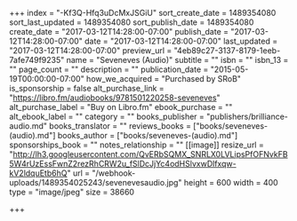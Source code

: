 +++
index = "-Kf3Q-Hfq3uDcMxJSGiU"
sort_create_date = 1489354080
sort_last_updated = 1489354080
sort_publish_date = 1489354080
create_date = "2017-03-12T14:28:00-07:00"
publish_date = "2017-03-12T14:28:00-07:00"
date = "2017-03-12T14:28:00-07:00"
last_updated = "2017-03-12T14:28:00-07:00"
preview_url = "4eb89c27-3137-8179-1eeb-7afe749f9235"
name = "Seveneves (Audio)"
subtitle = ""
isbn = ""
isbn_13 = ""
page_count = ""
description = ""
publication_date = "2015-05-19T00:00:00-07:00"
how_we_acquired = "Purchased by SRoB"
is_sponsorship = false
alt_purchase_link = "https://libro.fm/audiobooks/9781501220258-seveneves"
alt_purchase_label = "Buy on Libro.fm"
ebook_purchase = ""
alt_ebook_label = ""
category = ""
books_publisher = "publishers/brilliance-audio.md"
books_translator = ""
reviews_books = ["books/seveneves-(audio).md"]
books_author = ["books/seveneves-(audio).md"]
sponsorships_book = ""
notes_relationship = ""
[[image]]
resize_url = "http://lh3.googleusercontent.com/QvERbSQMX_SNRLX0LVLipsPfOFNvkFB5W4rUzEssFwnZ2rezRhCRW2u_fSlDcJjYc4odHSlvxwDlfxqw-kV2ldquEtb6hQ"
url = "/webhook-uploads/1489354025243/sevenevesaudio.jpg"
height = 600
width = 400
type = "image/jpeg"
size = 38660

+++
